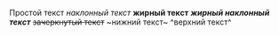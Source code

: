 Простой текст
*наклонный текст* 
**жирный текст** 
***жирный наклонный текст*** 
~~зачеркнутый текст~~
~нижний текст~
^верхний текст^


